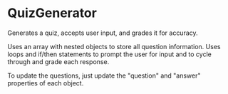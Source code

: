 # QuizGenerator
Generates a quiz, accepts user input, and grades it for accuracy. 

Uses an array with nested objects to store all question information. Uses loops and if/then statements to prompt the user for input and to cycle through and grade each response.   

To update the questions, just update the "question" and "answer" properties of each object.
